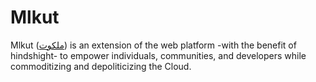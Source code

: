 # Mlkut

Mlkut ([ملكوت](https://fr-audio.howtopronounce.com/174273687367e00de9eafec.mp3)) is an extension of the web platform -with the benefit of hindshight- to empower individuals, communities, and developers while commoditizing and depoliticizing the Cloud.
